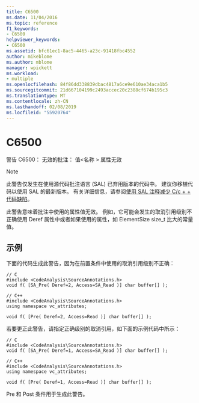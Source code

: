 ```yaml
---
title: C6500
ms.date: 11/04/2016
ms.topic: reference
f1_keywords:
- C6500
helpviewer_keywords:
- C6500
ms.assetid: bfc61ec1-8ac5-4465-a23c-91418fbc4552
author: mikeblome
ms.author: mblome
manager: wpickett
ms.workload:
- multiple
ms.openlocfilehash: 84f86dd338839dbac4817a6ce9e610ae34aca1b5
ms.sourcegitcommit: 21d667104199c2493accec20c2388cf674b195c3
ms.translationtype: MT
ms.contentlocale: zh-CN
ms.lasthandoff: 02/08/2019
ms.locfileid: "55920764"
---
```

# <a name="c6500"></a>C6500
警告 C6500： 无效的批注： 值\<名称 > 属性无效

> [!NOTE]
>  此警告仅发生在使用源代码批注语言 (SAL) 已弃用版本的代码中。 建议你移植代码以使用 SAL 的最新版本。 有关详细信息，请参阅[使用 SAL 注释减少 C/c + + 代码缺陷](../code-quality/using-sal-annotations-to-reduce-c-cpp-code-defects.md)。

 此警告意味着批注中使用的属性值无效。 例如，它可能会发生的取消引用级别不正确使用 Deref 属性中或者如果使用的属性，如 ElementSize size_t 比大的常量值。

## <a name="example"></a>示例
 下面的代码生成此警告，因为在前置条件中使用的取消引用级别不正确：

```
// C
#include <CodeAnalysis\SourceAnnotations.h>
void f( [SA_Pre( Deref=2, Access=SA_Read )] char buffer[] );

// C++
#include <CodeAnalysis\SourceAnnotations.h>
using namespace vc_attributes;

void f( [Pre( Deref=2, Access=Read )] char buffer[] );
```

 若要更正此警告，请指定正确级别的取消引用，如下面的示例代码中所示：

```
// C
#include <CodeAnalysis\SourceAnnotations.h>
void f( [SA_Pre( Deref=1, Access=SA_Read )] char buffer[] );

// C++
#include <CodeAnalysis\SourceAnnotations.h>
using namespace vc_attributes;

void f( [Pre( Deref=1, Access=Read )] char buffer[] );
```

 Pre 和 Post 条件用于生成此警告。
